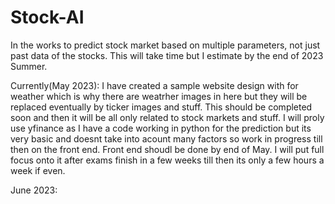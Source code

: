 # Stock-AI
In the works to predict stock market based on multiple parameters, not just past data of the stocks. This will take time but I estimate by the end of 2023 Summer. 

Currently(May 2023):
    I have created a sample website design with for weather which is why there are weatrher images in here but they will be replaced eventually by ticker images and stuff. This should be completed soon and then it will be all only related to stock markets and stuff. I will proly use yfinance as I have a code working in python for the prediction but its very basic and doesnt take into acount many factors so work in progress till then on the front end. Front end shoudl be done by end of May. I will put full focus onto it after exams finish in a few weeks till then its only a few hours a week if even.

June 2023:
